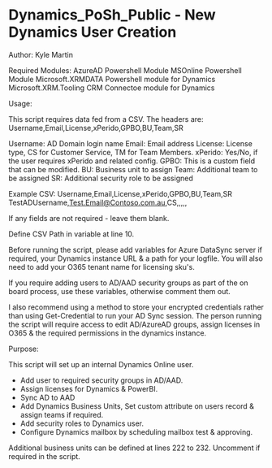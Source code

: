 # Dynamics_PoSh_Public - New Dynamics User Creation
Author: Kyle Martin

Required Modules:
AzureAD Powershell Module
MSOnline Powershell Module
Microsoft.XRMDATA Powershell module for Dynamics
Microsoft.XRM.Tooling CRM Connectoe module for Dynamics

Usage:

This script requires data fed from a CSV. The headers are:
Username,Email,License,xPerido,GPBO,BU,Team,SR

Username: AD Domain login name
Email: Email address
License: License type, CS for Customer Service, TM for Team Members.
xPerido: Yes/No, if the user requires xPerido and related config.
GPBO: This is a custom field that can be modified.
BU: Business unit to assign
Team: Additional team to be assigned
SR: Additional security role to be assigned

Example CSV:
Username,Email,License,xPerido,GPBO,BU,Team,SR
TestADUsername,Test.Email@Contoso.com.au,CS,,,,,

If any fields are not required - leave them blank.

Define CSV Path in variable at line 10. 

Before running the script, please add variables for Azure DataSync server if required, your Dynamics instance URL & a path for your logfile. You will also need to add your O365 tenant name for licensing sku's. 

If you require adding users to AD/AAD security groups as part of the on board process, use these variables, otherwise comment them out.

I also recommend using a method to store your encrypted credentials rather than using Get-Credential to run your AD Sync session. The person running the script will require access to edit AD/AzureAD groups, assign licenses in O365 & the required permissions in the dynamics instance. 

Purpose:

This script will set up an internal Dynamics Online user. 
 - Add user to required security groups in AD/AAD.
 - Assign licenses for Dynamics & PowerBI.
 - Sync AD to AAD
 - Add Dynamics Business Units, Set custom attribute on users record & assign teams if required.
 - Add security roles to Dynamics user.
 - Configure Dynamics mailbox by scheduling mailbox test & approving. 

Additional business units can be defined at lines 222 to 232. Uncomment if required in the script. 

